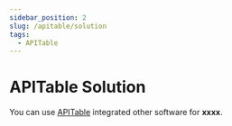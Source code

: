 ```yaml
---
sidebar_position: 2
slug: /apitable/solution
tags:
  - APITable
---
```


# APITable Solution

You can use [APITable](https://apitable.com/) integrated other software for **xxxx**.
